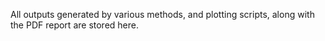  All outputs generated by various methods, and plotting scripts, along with the PDF report are stored here.